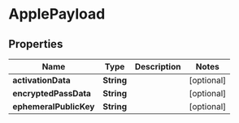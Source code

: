 
# ApplePayload

## Properties
Name | Type | Description | Notes
------------ | ------------- | ------------- | -------------
**activationData** | **String** |  |  [optional]
**encryptedPassData** | **String** |  |  [optional]
**ephemeralPublicKey** | **String** |  |  [optional]



